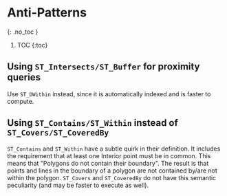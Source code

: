 # Anti-Patterns
{: .no_toc }

1. TOC
{:toc}

## Using `ST_Intersects/ST_Buffer` for proximity queries

Use `ST_DWithin` instead, since it is automatically indexed and is faster to compute.

## Using `ST_Contains/ST_Within` instead of `ST_Covers/ST_CoveredBy`

`ST_Contains` and `ST_Within` have a subtle quirk in their definition. It includes the requirement that at least one Interior point must be in common.  This means that "Polygons do not contain their boundary".  The result is that points and lines in the boundary of a polygon are not contained by/are not within the polygon.  `ST_Covers` and `ST_CoveredBy` do not have this semantic peculiarity (and may be faster to execute as well).
